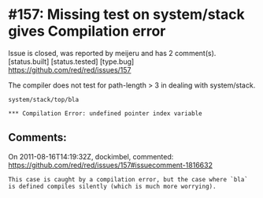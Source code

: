 
#157: Missing test on system/stack gives Compilation error
================================================================================
Issue is closed, was reported by meijeru and has 2 comment(s).
[status.built] [status.tested] [type.bug]
<https://github.com/red/red/issues/157>

The compiler does not test for path-length > 3 in dealing with system/stack.

```
system/stack/top/bla

*** Compilation Error: undefined pointer index variable
```



Comments:
--------------------------------------------------------------------------------

On 2011-08-16T14:19:32Z, dockimbel, commented:
<https://github.com/red/red/issues/157#issuecomment-1816632>

    This case is caught by a compilation error, but the case where `bla` is defined compiles silently (which is much more worrying).

